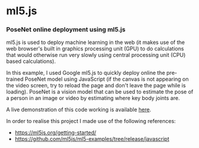 # ml5.js
### PoseNet online deployment using ml5.js

ml5.js is used to deploy machine learning in the web (it makes use of the web browser's built in graphics processing unit (GPU) to do calculations that would otherwise run very slowly using central processing unit (CPU) based calculations). <br>

In this example, I used Google ml5.js to quickly deploy online the pre-trained PoseNet model using JavaScript (if the canvas is not appearing on the video screen, try to reload the page and don't leave the page while is loading). PoseNet is a vision model that can be used to estimate the pose of a person in an image or video by estimating where key body joints are. <br>

A live demonstration of this code working is available [here](https://pierpaolo28.github.io/Projects/ml5.js/ml5intro.html). <br>

In order to realise this project I made use of the following references:

- https://ml5js.org/getting-started/
- https://github.com/ml5js/ml5-examples/tree/release/javascript


